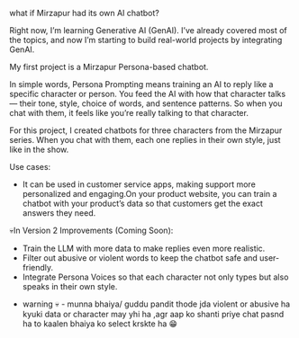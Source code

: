 what if Mirzapur had its own AI chatbot?

Right now, I’m learning Generative AI (GenAI). I’ve already covered most of the topics, and now I’m starting to build real-world projects by integrating GenAI.

My first project is a Mirzapur Persona-based chatbot.

In simple words, Persona Prompting means training an AI to reply like a specific character or person. You feed the AI with how that character talks — their tone, style, choice of words, and sentence patterns. So when you chat with them, it feels like you’re really talking to that character.

For this project, I created chatbots for three characters from the Mirzapur series. When you chat with them, each one replies in their own style, just like in the show.

Use cases:
- It can be used in customer service apps, making support more personalized and engaging.On your product website, you can train a chatbot with your product’s data so that customers get the exact answers they need.


💀In Version 2 Improvements (Coming Soon):
- Train the LLM with more data to make replies even more realistic.
- Filter out abusive or violent words to keep the chatbot safe and user-friendly.
- Integrate Persona Voices so that each character not only types but also speaks in their own style. 

* warning 💀 - munna bhaiya/ guddu pandit thode jda violent or abusive ha kyuki data or character may yhi ha ,agr aap ko shanti priye chat pasnd ha to kaalen bhaiya ko select krskte ha 😁
